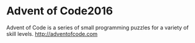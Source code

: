 # Advent of Code2016

Advent of Code is a series of small programming puzzles for a variety of skill levels. http://adventofcode.com
